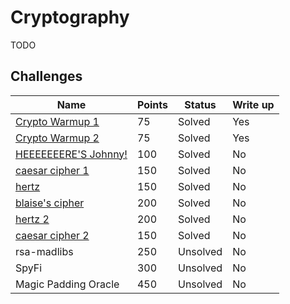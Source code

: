 # Cryptography

TODO

## Challenges

|Name|Points|Status|Write up
|-|-|-|-|
|[Crypto Warmup 1](Crypto%20Warmup%201)|75|Solved|Yes|
|[Crypto Warmup 2](Crypto%20Warmup%202)|75|Solved|Yes|
|[HEEEEEEERE'S Johnny!](HEEEEEEERE%27S%20Johnny!)|100|Solved|No|
|[caesar cipher 1](caesar%20cipher%201)|150|Solved|No|
|[hertz](hertz)|150|Solved|No|
|[blaise's cipher](blaise%27s%20cipher)|200|Solved|No|
|[hertz 2](hertz%202)|200|Solved|No|
|[caesar cipher 2](caesar%20cipher%202)|150|Solved|No|
|rsa-madlibs|250|Unsolved|No|
|SpyFi|300|Unsolved|No|
|Magic Padding Oracle|450|Unsolved|No|
